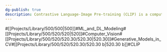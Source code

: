 ```yaml
---
dg-publish: true
description: Contrastive Language-Image Pre-training (CLIP) is a computer vision model developed by OpenAI that has the ability to understand and process image and text data simultaneously. The core idea behind CLIP is to learn the relationships between images extracted from large datasets and the text describing them.
---
```

#[[Projects/Library/500/500\|500]]#ML_and_DL_Modeling#[[Projects/Library/500/520/520\|520]]#Computer_Vision#[[Projects/Library/500/520/520.30/520.30\|520.30]]#Generative_Models_in_CV#[[Projects/Library/500/520/520.30/520.30 b\|520.30 b]]#CLIP



